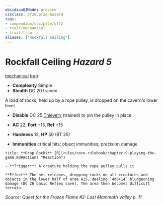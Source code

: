 ```yaml
---
obsidianUIMode: preview
cssclass: pf2e,pf2e-hazard
tags:
- compendium/src/pf2e/qff2
- trait/mechanical
- trait/trap
aliases: ["Rockfall Ceiling"]
---
```

# Rockfall Ceiling *Hazard 5*  
[mechanical](mechanical.md "Mechanical Hazard Trait")  [trap](trap.md "Trap Hazard Trait")  

- **Complexity** Simple
- **Stealth** DC 20 trained  

A load of rocks, held up by a rope pulley, is dropped on the cavern's lower level.

- **Disable** DC 25 [Thievery](skills.md#Thievery) (trained) to pin the pulley in place  

- **AC** 22, **Fort** +15, **Ref** +15
- **Hardness** 12, **HP** 50 (BT 25)
- **Immunities** critical hits; object immunities; precision damage

```ad-embed-ability
title: **Drop Rocks** [R](rules/core-rulebook/chapter-9-playing-the-game.md#Actions "Reaction")

- **Trigger**: A creature holding the rope pulley pulls it

**Effect** The net releases, dropping rocks on all creatures and objects in the lower half of area A15, dealing `4d8+14` bludgeoning damage (DC 26 basic Reflex save). The area then becomes difficult terrain.
```

*Source: Quest for the Frozen Flame #2: Lost Mammoth Valley p. 11*